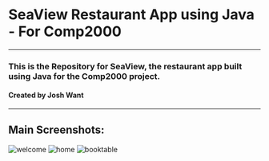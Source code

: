 # SeaView Restaurant App using Java - For Comp2000

---

### This is the Repository for SeaView, the restaurant app built using Java for the Comp2000 project.
#### Created by Josh Want

---

## Main Screenshots:

![welcome](https://github.com/joshwant/RestaurantAppComp2000/assets/114653236/04cc8ec9-1d06-4464-bd6f-d4c308d6af2e)
![home](https://github.com/joshwant/RestaurantAppComp2000/assets/114653236/f55d6443-5721-4683-ab55-9d08875468ea)
![booktable](https://github.com/joshwant/RestaurantAppComp2000/assets/114653236/af4fa0b2-6822-4d98-b54e-28a416d15e68)
